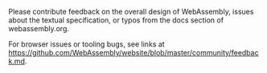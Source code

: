Please contribute feedback on the overall design of WebAssembly, issues about
the textual specification, or typos from the docs section of webassembly.org.

For browser issues or tooling bugs, see links at https://github.com/WebAssembly/website/blob/master/community/feedback.md.